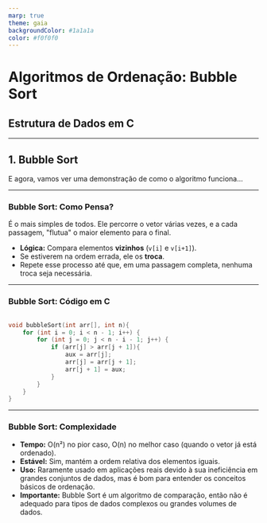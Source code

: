 ```yaml
---
marp: true
theme: gaia
backgroundColor: #1a1a1a
color: #f0f0f0
---
```


# **Algoritmos de Ordenação: Bubble Sort**
## Estrutura de Dados em C

---

## **1. Bubble Sort**

E agora, vamos ver uma demonstração de como o algoritmo funciona...

---

### **Bubble Sort: Como Pensa?**

É o mais simples de todos. Ele percorre o vetor várias vezes, e a cada passagem, "flutua" o maior elemento para o final.

- **Lógica:** Compara elementos **vizinhos** (`v[i]` e `v[i+1]`).
- Se estiverem na ordem errada, ele os **troca**.
- Repete esse processo até que, em uma passagem completa, nenhuma troca seja necessária.


---

### **Bubble Sort: Código em C**

```c

void bubbleSort(int arr[], int n){
    for (int i = 0; i < n - 1; i++) {
        for (int j = 0; j < n - i - 1; j++) {
            if (arr[j] > arr[j + 1]){
                aux = arr[j];
                arr[j] = arr[j + 1];
                arr[j + 1] = aux;
            }
        }
    }
}
```

---
### **Bubble Sort: Complexidade**
- **Tempo:** O(n²) no pior caso, O(n) no melhor caso (quando o vetor já está ordenado).
- **Estável:** Sim, mantém a ordem relativa dos elementos iguais.
- **Uso:** Raramente usado em aplicações reais devido à sua ineficiência em grandes conjuntos de dados, mas é bom para entender os conceitos básicos de ordenação.
- **Importante:** Bubble Sort é um algoritmo de comparação, então não é adequado para tipos de dados complexos ou grandes volumes de dados.

